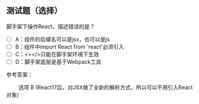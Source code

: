## 测试题（选择）

脚手架下操作React，描述错误的是？

- [ ] A：组件的后缀名可以是jsx，也可以是js
- [ ] B：组件中import React from 'react'必须引入
- [ ] C：<></>只能在脚手架环境下生效
- [ ] D：脚手架底层是基于Webpack工具

参考答案：

&emsp;&emsp; 选项 B (React17后，对JSX做了全新的解析方式，所以可以不用引入React对象)